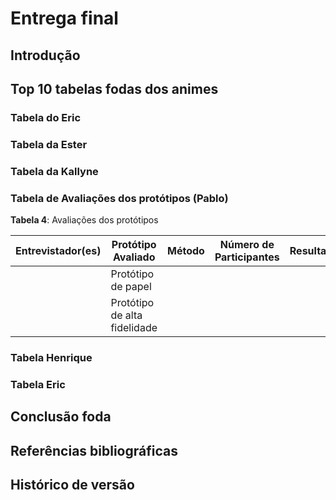 # **Entrega final**

## Introdução

## Top 10 tabelas fodas dos animes

### Tabela do Eric

### Tabela da Ester

### Tabela da Kallyne

### Tabela de Avaliações dos protótipos (Pablo)

**Tabela 4**: Avaliações dos protótipos

| Entrevistador(es) | Protótipo Avaliado |Método| Número de Participantes |Resultados|
|---------------|--------------------|-------------------------|---|---|
||Protótipo de papel|||
||Protótipo de alta fidelidade|||

### Tabela Henrique

### Tabela Eric

## Conclusão foda

## Referências bibliográficas

## Histórico de versão